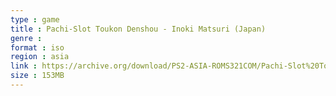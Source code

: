 ```yaml
---
type : game
title : Pachi-Slot Toukon Denshou - Inoki Matsuri (Japan)
genre : 
format : iso
region : asia
link : https://archive.org/download/PS2-ASIA-ROMS321COM/Pachi-Slot%20Toukon%20Denshou%20-%20Inoki%20Matsuri%20%28Japan%29.7z
size : 153MB
---
```

